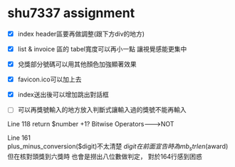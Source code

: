 # shu7337 assignment






- [x] index header區要再做調整(跟下方div的地方)
- [x] list & invoice 區的 tabel寬度可以再小一點 讓視覺感能更集中
- [x] 兌獎部分號碼可以用其他顏色加強顯著效果
- [x] favicon.ico可以加上去 
- [x] index送出後可以增加跳出對話框 
- [ ] 可以再獎號輸入的地方放入判斷式讓輸入過的獎號不能再輸入



Line 118
return $number +1?
Bitwise Operators--->NOT

Line 161  
plus_minus_conversion($digit)不太清楚
$digit 在前面宣告時為mb_strlen($award)
但在核對頭獎到六獎時 也會是撈出八位數做判定， 對於164行感到困惑
